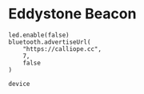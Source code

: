 # Eddystone Beacon

```blocks
led.enable(false)
bluetooth.advertiseUrl(
    "https://calliope.cc",
    7,
    false
)
```

```package
device
```
